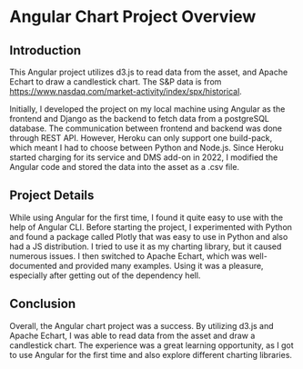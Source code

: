 # Angular Chart Project Overview
## Introduction
This Angular project utilizes d3.js to read data from the asset, and Apache Echart to draw a candlestick chart. The S&P data is from https://www.nasdaq.com/market-activity/index/spx/historical.

Initially, I developed the project on my local machine using Angular as the frontend and Django as the backend to fetch data from a postgreSQL database. The communication between frontend and backend was done through REST API. However, Heroku can only support one build-pack, which meant I had to choose between Python and Node.js. Since Heroku started charging for its service and DMS add-on in 2022, I modified the Angular code and stored the data into the asset as a .csv file.

## Project Details
While using Angular for the first time, I found it quite easy to use with the help of Angular CLI. Before starting the project, I experimented with Python and found a package called Plotly that was easy to use in Python and also had a JS distribution. I tried to use it as my charting library, but it caused numerous issues. I then switched to Apache Echart, which was well-documented and provided many examples. Using it was a pleasure, especially after getting out of the dependency hell.

## Conclusion
Overall, the Angular chart project was a success. By utilizing d3.js and Apache Echart, I was able to read data from the asset and draw a candlestick chart. The experience was a great learning opportunity, as I got to use Angular for the first time and also explore different charting libraries.